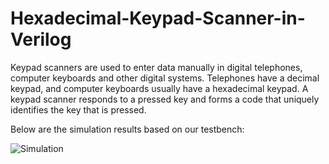 # Hexadecimal-Keypad-Scanner-in-Verilog
Keypad scanners are used to enter data manually in digital telephones, computer keyboards and other digital systems. Telephones have a decimal keypad, and computer keyboards usually have a hexadecimal keypad. A keypad scanner responds to a pressed key and forms a code that uniquely identifies the key that is pressed.




Below are the simulation results based on our testbench:


![Simulation](https://user-images.githubusercontent.com/76796872/181146378-28016888-2278-47c5-930d-66fe44172c16.png)
